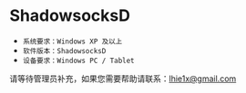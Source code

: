 # ShadowsocksD

* `系统要求：Windows XP 及以上`
* `软件版本：ShadowsocksD`
* `设备要求：Windows PC / Tablet`

请等待管理员补充，如果您需要帮助请联系：lhie1x@gmail.com

